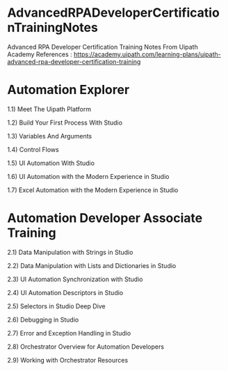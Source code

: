 # AdvancedRPADeveloperCertificationTrainingNotes
Advanced RPA Developer Certification Training Notes From Uipath Academy
References : https://academy.uipath.com/learning-plans/uipath-advanced-rpa-developer-certification-training

# Automation Explorer

1.1) Meet The Uipath Platform


1.2) Build Your First Process With Studio


1.3) Variables And Arguments


1.4) Control Flows


1.5) UI Automation With Studio


1.6) UI Automation with the Modern Experience in Studio


1.7) Excel Automation with the Modern Experience in Studio


# Automation Developer Associate Training 

2.1) Data Manipulation with Strings in Studio


2.2) Data Manipulation with Lists and Dictionaries in Studio


2.3) UI Automation Synchronization with Studio

2.4) UI Automation Descriptors in Studio 

2.5) Selectors in Studio Deep Dive 

2.6) Debugging in Studio

2.7) Error and Exception Handling in Studio

2.8) Orchestrator Overview for Automation Developers

2.9) Working with Orchestrator Resources


